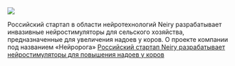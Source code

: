 <!--2025-04-24 14:09:12-->
<div class="yb">
  <div class="rss habr"><img src="https://habrastorage.org/getpro/habr/upload_files/fc9/a6c/cf6/fc9a6ccf6814265c41e53e4c2d6ca00a.jpg" /><p>Российский стартап в области нейротехнологий Neiry разрабатывает инвазивные нейростимуляторы для сельского хозяйства, предназначенные для увеличения надоев у коров. О проекте компании под названием «Нейророга» <a href="https://www.vedomosti.ru/business/articles/2025/04/23/1106068-startap-neiry-razrabativaet-neiroimplanti-dlya-korov" rel="noopener noreferrer... <p class="titl"><a href="https://habr.com/ru/news/904126/?utm_source=habrahabr&utm_medium=rss&utm_campaign=904126">Российский стартап Neiry разрабатывает нейростимуляторы для повышения надоев у коров</a></p></div>
</div>
